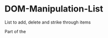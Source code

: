 # DOM-Manipulation-List
List to add, delete and strike through items

Part of the <a href="https://www.udemy.com/course/the-complete-web-developer-zero-to-mastery/" The complete web developer zero to mastery course></a>
